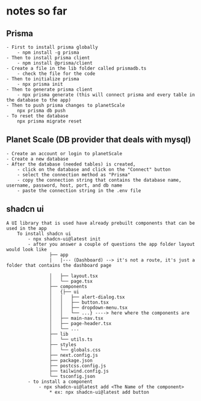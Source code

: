 # notes so far 

## Prisma
    - First to install prisma globally
        - npm install -g prisma
    - Then to install prisma client
        - npm install @prisma/client
    - Create a file in the lib folder called prismadb.ts
        - check the file for the code
    - Then to initialize prisma
        - npx prisma init
    - Then to generate prisma client
        - npx prisma generate (this will connect prisma and every table in the database to the app)
    - Then to push prisma changes to planetScale 
        npx prisma db push
    - To reset the database
        npx prisma migrate reset

## Planet Scale (DB provider that deals with mysql)
    - Create an account or login to planetScale
    - Create a new database
    - After the database (needed tables) is created, 
        - click on the database and click on the "Connect" button
        - select the connection method as "Prisma"
        - copy the connection string that contains the database name, username, password, host, port, and db name
        - paste the connection string in the .env file

## shadcn ui
    A UI library that is used have already prebuilt components that can be used in the app
        To install shadcn ui
            - npx shadcn-ui@latest init
            - after you answer a couple of questions the app folder layout would look like 
                    ├── app
                    |   |--- (Dashboard) --> it's not a route, it's just a folder that contains the dashboard page
                            
                    │   ├── layout.tsx
                    │   └── page.tsx
                    ├── components
                    │   {├── ui
                    │   │   ├── alert-dialog.tsx
                    │   │   ├── button.tsx
                    │   │   ├── dropdown-menu.tsx
                    │   │   └── ...} ----> here where the components are
                    │   ├── main-nav.tsx
                    │   ├── page-header.tsx
                    │   └── ...
                    ├── lib
                    │   └── utils.ts
                    ├── styles
                    │   └── globals.css
                    ├── next.config.js
                    ├── package.json
                    ├── postcss.config.js
                    ├── tailwind.config.js
                    └── tsconfig.json
            - to install a component
                - npx shadcn-ui@latest add <The Name of the component>
                    * ex: npx shadcn-ui@latest add button
